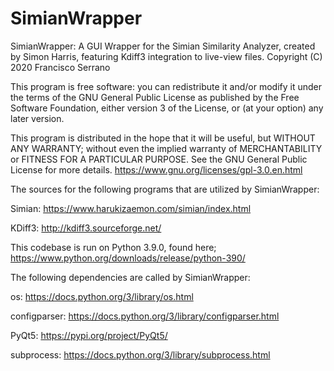 # SimianWrapper
SimianWrapper: A GUI Wrapper for the Simian Similarity Analyzer, created by Simon Harris, featuring Kdiff3 integration to live-view files.
Copyright (C) 2020  Francisco Serrano

This program is free software: you can redistribute it and/or modify
it under the terms of the GNU General Public License as published by the Free Software Foundation, either version 3 of the License, or (at your option) any later version.

This program is distributed in the hope that it will be useful,
but WITHOUT ANY WARRANTY; without even the implied warranty of
MERCHANTABILITY or FITNESS FOR A PARTICULAR PURPOSE.  See the
GNU General Public License for more details.
https://www.gnu.org/licenses/gpl-3.0.en.html

The sources for the following programs that are utilized by SimianWrapper:

Simian: https://www.harukizaemon.com/simian/index.html

KDiff3: http://kdiff3.sourceforge.net/

This codebase is run on Python 3.9.0, found here; https://www.python.org/downloads/release/python-390/

The following dependencies are called by SimianWrapper:

os: https://docs.python.org/3/library/os.html

configparser: https://docs.python.org/3/library/configparser.html

PyQt5: https://pypi.org/project/PyQt5/

subprocess: https://docs.python.org/3/library/subprocess.html
